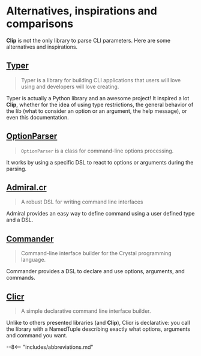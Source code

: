 # Alternatives, inspirations and comparisons

**Clip** is not the only library to parse CLI parameters.
Here are some alternatives and inspirations.

## <a href="https://typer.tiangolo.com" class="external-link" target="_blank">Typer</a>

> Typer is a library for building CLI applications that users will love using and developers will love creating.

Typer is actually a Python library and an awesome project!
It inspired a lot **Clip**, whether for the idea of using type restrictions, the general behavior of the lib (what to consider an option or an argument, the help message), or even this documentation.

## <a href="https://crystal-lang.org/api/1.0.0/OptionParser.html" class="external-link" target="_blank">OptionParser</a>

> `OptionParser` is a class for command-line options processing.

It works by using a specific DSL to react to options or arguments during the parsing.

## <a href="https://github.com/jwaldrip/admiral.cr" class="external-link" target="_blank">Admiral.cr</a>

> A robust DSL for writing command line interfaces

Admiral provides an easy way to define command using a user defined type and a DSL.

## <a href="https://github.com/mrrooijen/commander" class="external-link" target="_blank">Commander</a>

> Command-line interface builder for the Crystal programming language.

Commander provides a DSL to declare and use options, arguments, and commands.

## <a href="https://github.com/j8r/clicr" class="external-link" target="_blank">Clicr</a>

> A simple declarative command line interface builder.

Unlike to others presented libraries (and **Clip**), Clicr is declarative: you call the library with a NamedTuple describing exactly what options, arguments and command you want.

--8<-- "includes/abbreviations.md"
